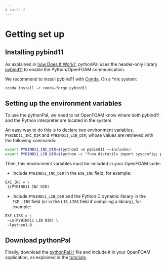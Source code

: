 ```yaml
---
# sort: 1
---
```


# Getting set up

## Installing pybind11

As explained in [how Does It Work?](howDoesItWork/README.md), pythonPal uses the header-only library [pybind11](https://pybind11.readthedocs.io/en/stable/index.html) to enable the Python/OpenFOAM communication. 

We recommend to install pybind11 with [Conda](https://docs.conda.io/en/latest/). On a *nix system:

```bash
conda install −c conda−forge pybind11
```

## Setting up the environment variables

To use the pythonPal, we need to let OpenFOAM know where both pybind11 and the Python interpreter are located in the system. 

An easy way to do this is to declare two environment variables, `PYBIND11_INC_DIR` and `PYBIND11_LIB_DIR`, whose values are retrieved with the following commands:

```bash
export PYBIND11_INC_DIR=$(python3 −m pybind11 −−includes)
export PYBIND11_LIB_DIR=$(python −c ’from distutils import sysconfig; print(sysconfig.get_config_var("LIBDIR"))’)
```

Then, this environment variables must be included in your OpenFOAM code:

- Include `PYBIND11_INC_DIR` in the `EXE_INC` field, for example:

```bash
EXE_INC = \
 $(PYBIND11 INC DIR)
```

- Include `PYBIND11_LIB_DIR` and the Python C dynamic library in the `EXE_LIBS` field (or in the `LIB_LIBS` field if compiling a library), for example:

```bash
EXE_LIBS = \
 −L$(PYBIND11 LIB DIR) \
 −lpython3.8
```

## Download pythonPal

Finally, download the [pythonPal.H](pythonPal.H) file and include it in your OpenFOAM application, as explained in the [tutorials](tutorials/README.md).